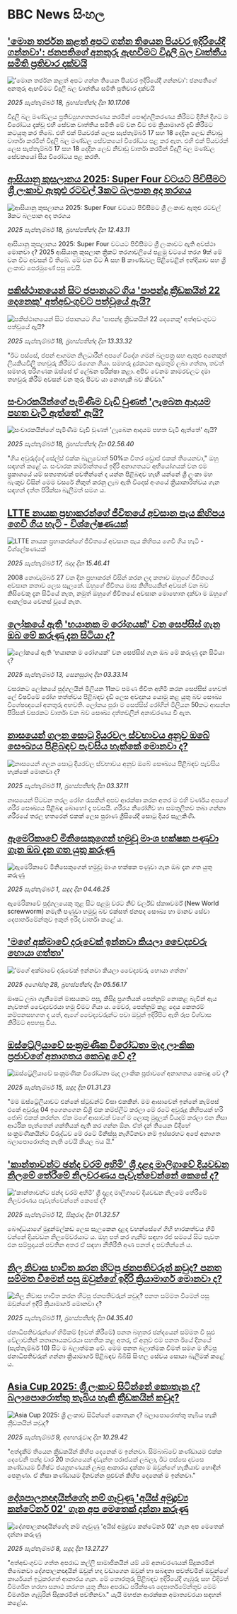 # BBC News සිංහල## ['මොන තර්ජන කළත් අපට ගන්න තියෙන පියවර ඉදිරියේදී ගන්නවා': ජනපතිගේ අනතුරු ඇඟවීමට විදුලි බල වෘත්තීය සමිති ප්‍රතිචාර දක්වයි](https://www.bbc.com/sinhala/articles/cdr634pnej8o?at_medium=RSS&at_campaign=rss?at_campaign=githubrss)!['මොන තර්ජන කළත් අපට ගන්න තියෙන පියවර ඉදිරියේදී ගන්නවා': ජනපතිගේ අනතුරු ඇඟවීමට විදුලි බල වෘත්තීය සමිති ප්‍රතිචාර දක්වයි](https://ichef.bbci.co.uk/ace/ws/240/cpsprodpb/066b/live/43ab7fd0-9476-11f0-b391-6936825093bd.png)_2025 සැප්තැම්බර් 18, බ්‍රහස්පතින්දා දින 10.17.06_විදුලි බල මණ්ඩලය ප්‍රතිව්‍යුහගතකරණය කරමින් පෞද්ගලීකරණය කිරීමට දිගින් දිගට ම විරෝධය දැක්වූ එහි සේවක වෘත්තිය සමිති මේ වන විට එම ක්‍රියාමාර්ග දැඩි කිරීමට කටයුතු කර තිබේ.
එහි එක් පියවරක් ලෙස සැප්තැම්බර් 17 සහ 18 දෙදින ලෙඩ නිවාඩු වාර්තා කරමින් විදුලි බල මණ්ඩල සේවකයෝ විරෝධය පළ කර ඇත.
එහි එක් පියවරක් ලෙස සැප්තැම්බර් 17 සහ 18 දෙදින ලෙඩ නිවාඩු වාර්තා කරමින් විදුලි බල මණ්ඩල සේවකයෝ සිය විරෝධය පළ කරති.## [ආසියානු කුසලානය 2025: Super Four වටයට පිවිසීමට ශ්‍රී ලංකාව ඇතුළු රටවල් 3කට බලපාන අද තරගය](https://www.bbc.com/sinhala/articles/c79vq8qex4zo?at_medium=RSS&at_campaign=rss?at_campaign=githubrss)![ආසියානු කුසලානය 2025: Super Four වටයට පිවිසීමට ශ්‍රී ලංකාව ඇතුළු රටවල් 3කට බලපාන අද තරගය](https://ichef.bbci.co.uk/ace/ws/240/cpsprodpb/dfe3/live/d5f9b4f0-93b9-11f0-bd0e-75d70011515a.jpg)_2025 සැප්තැම්බර් 18, බ්‍රහස්පතින්දා දින 12.43.11_ආසියානු කුසලානය 2025: Super Four වටයට පිවිසීමට ශ්‍රී ලංකාවට ඇති අවස්ථා මොනවා ද?
2025 ආසියානු කුසලාන ක්‍රිකට් තරගාවලියේ පළමු වටයේ තරග 9ක් මේ වන විට අවසන් වී තිබේ.
මේ වන විට A සහ B කාණ්ඩවල පිළිවෙළින් ඉන්දියාව සහ ශ්‍රී ලංකාව පෙරමුණේ පසු වෙයි.## [පකිස්ථානයෙන් සිට ජපානයට ගිය 'පාපන්දු ක්‍රීඩකයින් 22 දෙනෙකු' අත්අඩංගුවට පත්වූයේ ඇයි?](https://www.bbc.com/sinhala/articles/c0kn7l4p647o?at_medium=RSS&at_campaign=rss?at_campaign=githubrss)![පකිස්ථානයෙන් සිට ජපානයට ගිය 'පාපන්දු ක්‍රීඩකයින් 22 දෙනෙකු' අත්අඩංගුවට පත්වූයේ ඇයි?](https://ichef.bbci.co.uk/ace/ws/240/cpsprodpb/024e/live/72867120-9485-11f0-9cf6-cbf3e73ce2b9.jpg)_2025 සැප්තැම්බර් 18, බ්‍රහස්පතින්දා දින 13.33.32_"ඊට පස්සේ, ජපන් ආගමන නිලධාරීන් අපගේ විදේශ ගමන් බලපත්‍ර සහ ඇතුළු අනෙකුත් ලියකියවිලි තහවුරු කිරීමට රැගෙන ගියා. සමහරු දුරකථන ඇමතුම් ලබා ගත්තා, තවත් සමහරු පරිගණක ඔස්සේ ඒ ලේඛන පරීක්ෂා කළා. අපිව වෙනම කාමරවලට දමා තහවුරු කිරීම් අවසන් වන තුරු පිටව යා නොහැකි බව කිව්වා."## [සංචාරකයින්ගේ පැමිණීම වැඩි වුණත් 'ලැබෙන ආදායම පහත වැටී ඇත්තේ' ඇයි?](https://www.bbc.com/sinhala/articles/c931k9p3j3xo?at_medium=RSS&at_campaign=rss?at_campaign=githubrss)![සංචාරකයින්ගේ පැමිණීම වැඩි වුණත් 'ලැබෙන ආදායම පහත වැටී ඇත්තේ' ඇයි?](https://ichef.bbci.co.uk/ace/ws/240/cpsprodpb/a24a/live/8b6df2e0-93f3-11f0-8750-ed240c52ff67.jpg)_2025 සැප්තැම්බර් 18, බ්‍රහස්පතින්දා දින 02.56.40_"ගිය අවුරුද්දේ සේල්ස් එක්ක බැලුවොත් 50%ක විතර ඩ්‍රොප් එකක් තියෙනවා," ඔහු සඳහන් කළේ ය.
සංචාරක කර්මාන්තයේ ඉදිරි අනාගතයට අභියෝගයක් වන එම ප්‍රකාශයේ යම් සත්‍යතාවක් පවතින්නේ ද යන්න පිළිබඳව හැඟී යන්නේ ශ්‍රී ලංකා මහ බැංකුව විසින් මෙම වසරේ නිකුත් කරනු ලැබ ඇති විදෙස් අංශයේ ක්‍රියාකාරිත්වය ගැන සඳහන් දත්ත පිරික්සා බැලීමත් සමග ය.## [LTTE නායක ප්‍රභාකරන්ගේ ජීවිතයේ අවසාන පැය කිහිපය ගෙවී ගිය හැටි - විශ්ලේෂණයක් ](https://www.bbc.com/sinhala/articles/c3e75xqgjk5o?at_medium=RSS&at_campaign=rss?at_campaign=githubrss)![LTTE නායක ප්‍රභාකරන්ගේ ජීවිතයේ අවසාන පැය කිහිපය ගෙවී ගිය හැටි - විශ්ලේෂණයක් ](https://ichef.bbci.co.uk/ace/ws/240/cpsprodpb/89dd/live/df83ca30-92fe-11f0-b391-6936825093bd.jpg)_2025 සැප්තැම්බර් 17, බදාදා දින 15.46.41_2008 නොවැම්බර් 27 වන දින ප්‍රභාකරන් විසින් කරන ලද කතාව ඔහුගේ ජීවිතයේ අවසාන කතාව ලෙස සැලකේ. ඔහුගේ ජීවිතය මාස කිහිපයකින් අවසන් වන බව කිසිවෙකු දැන සිටියේ නැත, නමුත් ඔහුගේ ජීවිතයේ අවසාන මොහොත දක්වා ම ඔහුගේ ආකල්පය වෙනස් වූයේ නැත.## [ලෝකයේ ඇති 'භයානක ම රෝගයක්' වන සෙප්සිස් ගැන ඔබ මේ කරුණු දැන සිටියා ද?](https://www.bbc.com/sinhala/articles/cn0r4437lngo?at_medium=RSS&at_campaign=rss?at_campaign=githubrss)![ලෝකයේ ඇති 'භයානක ම රෝගයක්' වන සෙප්සිස් ගැන ඔබ මේ කරුණු දැන සිටියා ද?](https://ichef.bbci.co.uk/ace/ws/240/cpsprodpb/e27e/live/299dc370-8fab-11f0-84c8-99de564f0440.jpg)_2025 සැප්තැම්බර් 13, සෙනසුරාදා දින 03.33.14_වසරකට ලෝකයේ පුද්ගලයින් මිලියන 11කට පමණ ජීවිත අහිමි කරන සෙප්සිස් හෙවත් ලේ විෂවීමේ රෝග තත්ත්වය පිළිබඳව දැඩි ලෙස අවදානය යොමු කළ යුතු බව සෞඛ්‍ය විශේෂඥයෝ අනතුරු අඟවති.
ලෝකය පුරා ම සෙප්සිස් රෝගීන් මිලියන 50කට ආසන්න පිරිසක් වසරකට වාර්තා වන බව සෞඛ්‍ය දත්තවලින් අනාවරණය වී ඇත.## [නාසයෙන් ගලන සොටු දියරවල ස්වභාවය අනුව ඔබේ සෞඛ්‍යය පිළිබඳව පැවසිය හැක්කේ මොනවා ද?](https://www.bbc.com/sinhala/articles/c4g5xmpx7pko?at_medium=RSS&at_campaign=rss?at_campaign=githubrss)![නාසයෙන් ගලන සොටු දියරවල ස්වභාවය අනුව ඔබේ සෞඛ්‍යය පිළිබඳව පැවසිය හැක්කේ මොනවා ද?](https://ichef.bbci.co.uk/ace/ws/240/cpsprodpb/fd5c/live/496b0ba0-8c80-11f0-84c8-99de564f0440.png)_2025 සැප්තැම්බර් 11, බ්‍රහස්පතින්දා දින 03.37.11_නාසයෙන් පිටවන තරල රෝග රැසකින් අපව ආරක්ෂා කරන අතර ම එහි වර්ණය අපගේ ශරීර සෞඛ්‍යය පිළිබඳ බොහෝ දෑ පවසයි. ශරීරය නිරෝගීව හා සමතුලිතව තබා ගන්නා ශරීරයේ තරල හතරෙන් එකක් ලෙස පුරාණ ග්‍රීසියේදී සොටු දියර සැලකිණි.## [ඇමෙරිකාවේ මිනිසෙකුගෙන් හමුවූ මාංශ භක්ෂක පණුවා ගැන ඔබ දැන ගත යුතු කරුණු](https://www.bbc.com/sinhala/articles/cvgn2zkzek2o?at_medium=RSS&at_campaign=rss?at_campaign=githubrss)![ඇමෙරිකාවේ මිනිසෙකුගෙන් හමුවූ මාංශ භක්ෂක පණුවා ගැන ඔබ දැන ගත යුතු කරුණු](https://ichef.bbci.co.uk/ace/ws/240/cpsprodpb/06b8/live/00600780-8285-11f0-856b-cd8744058cb6.jpg)_2025 සැප්තැම්බර් 1, සඳුදා දින 04.46.25_ඇමෙරිකාවේ පුද්ගලයෙකු තුළ සිට පළමු වරට නිව් වර්ල්ඩ් ස්කෲවර්ම් (New World screwworm) නමැති පණුවා හමුවූ බව එක්සත් ජනපද සෞඛ්‍ය හා මානව සේවා දෙපාර්තමේන්තුව ඉකුත් ඉරිදා වාර්තා කළේ ය.## ['මගේ අක්මාවේ දරුවෙක් ඉන්නවා කියලා වෛද්‍යවරු හොයා ගත්තා'](https://www.bbc.com/sinhala/articles/cy85znl5mn1o?at_medium=RSS&at_campaign=rss?at_campaign=githubrss)!['මගේ අක්මාවේ දරුවෙක් ඉන්නවා කියලා වෛද්‍යවරු හොයා ගත්තා'](https://ichef.bbci.co.uk/ace/ws/240/cpsprodpb/74e9/live/4b596d00-7f6d-11f0-ab3e-bd52082cd0ae.jpg)_2025 අගෝස්තු 28, බ්‍රහස්පතින්දා දින 05.56.17_ඖෂධ ලබා ගැනීමෙන් මාසයකට පසු, කිසිදු ප්‍රගතියක් පෙන්නුම් නොකළ බැවින් ඇය නැවතත් වෛද්‍යවරයා හමු වීමට ගියා ය. මෙවර, පෙන්නුම් කළ දෙය කෙතරම් කම්පනසහගත ද යත්, ඇගේ වෛද්‍යවරුන්ට පවා ඔවුන් ඉදිරිපිට ඇති රූප විශ්වාස කිරීමට අපහසු විය.## [ඔස්ට්‍රේලියාවේ සංක්‍රමණික විරෝධතා මැද ලාංකික ප්‍රජාවගේ අනාගතය කෙබඳු වේ ද? ](https://www.bbc.com/sinhala/articles/c4g70e7jx3no?at_medium=RSS&at_campaign=rss?at_campaign=githubrss)![ඔස්ට්‍රේලියාවේ සංක්‍රමණික විරෝධතා මැද ලාංකික ප්‍රජාවගේ අනාගතය කෙබඳු වේ ද? ](https://ichef.bbci.co.uk/ace/ws/240/cpsprodpb/3182/live/36953b30-8fce-11f0-a311-831fe6a77338.jpg)_2025 සැප්තැම්බර් 15, සඳුදා දින 01.31.23_"මම ඔස්ට්‍රේලියාවට එන්නේ ස්ටුඩන්ට් වීසා එකකින්. මම ආසාවෙන් ඉන්නේ කැම්පස් එකේ අවුරුදු 04 ඉගෙනගෙන ඩිග්‍රි එක කම්ප්ලීට් කරලා මේ රටේ අවුරුදු කිහිපයක් හරි ජොබ් එකක් කරන්න. ඒක මගේ ආසාවක් වගේ ම ලොකු මුදලක් වියදම් කරලා එන නිසා ආර්ථික පැත්තෙන් ශක්තියක් ඇති කර ගන්න ඕන. ඒත් දැන් තියෙන විදිහේ සංක්‍රමණිකයින්ට විරුද්ධව මේ රටේ මිනිස්සු නැගිටිනවා නම් ඉස්සරහට අපේ අනාගත බලාපොරොත්තු නැති වෙයි කියල බය යි."## ['කාන්තාවන්ට ඡන්ද වරම් අහිමි' ශ්‍රී දළදා මාලිගාවේ දියවඩන නිලමේ තේරීමේ නිලවරණය පැවැත්වෙන්නේ කෙසේ ද?](https://www.bbc.com/sinhala/articles/cp8jq76mdlvo?at_medium=RSS&at_campaign=rss?at_campaign=githubrss)!['කාන්තාවන්ට ඡන්ද වරම් අහිමි' ශ්‍රී දළදා මාලිගාවේ දියවඩන නිලමේ තේරීමේ නිලවරණය පැවැත්වෙන්නේ කෙසේ ද?](https://ichef.bbci.co.uk/ace/ws/240/cpsprodpb/3940/live/df69fdc0-8f26-11f0-84c8-99de564f0440.jpg)_2025 සැප්තැම්බර් 12, සිකුරාදා දින 01.32.57_බෞද්ධයාගේ මුදුන්මල්කඩ ලෙස සැලකෙන දළදා වහන්සේගේ ගිහි භාරකත්වය හිමි වන්නේ දියවඩන නිලමේවරයාට ය. ඔහු පත් කර ගැනීම සඳහා රජ සමයේ සිට පැවත එන සම්ප්‍රදායක් පවතින අතර ඒ සඳහා නීතිරීති අණ පනත් ද පවතින්නේ ය.## [නිල නිවාස භාවිත කරන හිටපු ජනපතිවරුන් කවුද? පනත සම්මත වීමෙන් පසු ඔවුන්ගේ ඉදිරි ක්‍රියාමාර්ග මොනවා ද?](https://www.bbc.com/sinhala/articles/c62n6vepe7zo?at_medium=RSS&at_campaign=rss?at_campaign=githubrss)![නිල නිවාස භාවිත කරන හිටපු ජනපතිවරුන් කවුද? පනත සම්මත වීමෙන් පසු ඔවුන්ගේ ඉදිරි ක්‍රියාමාර්ග මොනවා ද?](https://ichef.bbci.co.uk/ace/ws/240/cpsprodpb/73a6/live/41bfb240-8ecc-11f0-b38d-c72e902c13f4.jpg)_2025 සැප්තැම්බර් 11, බ්‍රහස්පතින්දා දින 04.35.40_ජනාධිපතිවරුන්ගේ හිමිකම් (ඉවත් කිරීමේ) පනත බහුතර ඡන්දයෙන් සම්මත වී සුළු වේලාවකින් කතානායකවරයා සහතික කළ අතර, ඒ අනුව එම පනත ඊයේ දිනයේ (සැප්තැම්බර් 10) සිට ම බලාත්මක වේ. මෙම පනත බලාත්මක වීමත් සමග ම හිටපු ජනාධිපතිවරුන් ගන්නා ක්‍රියාමාර්ග පිළිබඳව බීබීසි සිංහල සේවය සොයා බැලීමක් කළේ ය.## [Asia Cup 2025: ශ්‍රී ලංකාව සිටින්නේ කොතැන ද? බලාපොරොත්තු තැබිය හැකි ක්‍රීඩකයින් කවුද?](https://www.bbc.com/sinhala/articles/cx257de35yro?at_medium=RSS&at_campaign=rss?at_campaign=githubrss)![Asia Cup 2025: ශ්‍රී ලංකාව සිටින්නේ කොතැන ද? බලාපොරොත්තු තැබිය හැකි ක්‍රීඩකයින් කවුද?](https://ichef.bbci.co.uk/ace/ws/240/cpsprodpb/cbdc/live/2b04f7f0-8d63-11f0-89c5-f9c523ebae74.png)_2025 සැප්තැම්බර් 9, අඟහරුවාදා දින 10.29.42_"අත්දැකීම් තියෙන ක්‍රීඩකයින් කිහිප දෙනෙක් ම ඉන්නවා. සිම්බාබ්වේ කණ්ඩායම එක්ක දෙවෙනි පන්දු වාර 20 තරගයෙන් දැවැන්ත පරාජයක් ලබලා, ඊට පස්සෙ දවසෙ කණ්ඩායම විශිෂ්ට ජයග්‍රහණයක් ලබපු ආකාරය දැක්කා ම ඔවුන්ගේ හැකියාව හොඳින් පෙනුණා. ඒ නිසා කණ්ඩායම දිනවන්න පුළුවන් කිහිප දෙනෙක් ම ඉන්නවා."## [දේශපාලනඥයින්ගේද නම් ගෑවුණු 'අයිස් අමුද්‍රව්‍ය කන්ටේනර් 02' ගැන අප මෙතෙක් දන්නා කරුණු](https://www.bbc.com/sinhala/articles/cz69j6v090vo?at_medium=RSS&at_campaign=rss?at_campaign=githubrss)![දේශපාලනඥයින්ගේද නම් ගෑවුණු 'අයිස් අමුද්‍රව්‍ය කන්ටේනර් 02' ගැන අප මෙතෙක් දන්නා කරුණු](https://ichef.bbci.co.uk/ace/ws/240/cpsprodpb/4087/live/2c4e0e40-8ca9-11f0-82aa-7d0865a885a4.jpg)_2025 සැප්තැම්බර් 8, සඳුදා දින 13.27.27_"අත්අඩංගුවට ගත්ත අපරාධ කල්ලි සාමාජිකයින් යම් යම් අනාවරණයක් සිදුකරමින් තිබෙනවා දේශපාලනඥයින් ඔවුන් හදා වඩාගෙන ඔවුන් හා සබඳතා පවත්වමින් ඔවුන්ගේ කාර්යයන් ඉටුකරගත් ආකාරය ගැන. මේ තොරතුරු පිළිබඳව ඉදිරියේදී ගැඹුරු සහ විදිමත් විමර්ශන හරහා සනාථ කරගත යුතු නිසා අපරාධ පරීක්ෂණ දෙපාර්තමේන්තුව මෙම විමර්ශන ගැඹුරින් සිදුකරමින් පවතිනවා."  යැයි මහජන ආරක්ෂක අමාත්‍යවරයා සඳහන් කළේය.